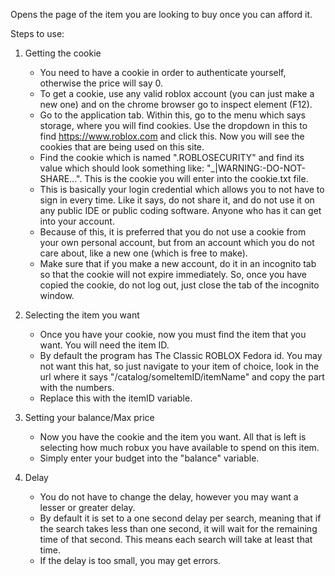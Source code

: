 Opens the page of the item you are looking to buy once you can afford it.

Steps to use:
1. Getting the cookie
   - You need to have a cookie in order to authenticate yourself, otherwise the price will say 0.
   - To get a cookie, use any valid roblox account (you can just make a new one) and on the chrome browser go to inspect element (F12).
   - Go to the application tab. Within this, go to the menu which says storage, where you will find cookies. Use the dropdown in this to find https://www.roblox.com and click this. Now you will see the cookies that are being used on this site.
   - Find the cookie which is named ".ROBLOSECURITY" and find its value which should look something like: "_|WARNING:-DO-NOT-SHARE...". This is the cookie you will enter into the cookie.txt file.
   - This is basically your login credential which allows you to not have to sign in every time. Like it says, do not share it, and do not use it on any public IDE or public coding software. Anyone who has it can get into your account.
   - Because of this, it is preferred that you do not use a cookie from your own personal account, but from an account which you do not care about, like a new one (which is free to make).
   - Make sure that if you make a new account, do it in an incognito tab so that the cookie will not expire immediately. So, once you have copied the cookie, do not log out, just close the tab of the incognito window.

2. Selecting the item you want
   - Once you have your cookie, now you must find the item that you want. You will need the item ID.
   - By default the program has The Classic ROBLOX Fedora id. You may not want this hat, so just navigate to your item of choice, look in the url where it says "/catalog/someItemID/itemName" and copy the part with the numbers.
   - Replace this with the itemID variable.

3. Setting your balance/Max price
   - Now you have the cookie and the item you want. All that is left is selecting how much robux you have available to spend on this item.
   - Simply enter your budget into the "balance" variable.
  
4. Delay
   - You do not have to change the delay, however you may want a lesser or greater delay.
   - By default it is set to a one second delay per search, meaning that if the search takes less than one second, it will wait for the remaining time of that second. This means each search will take at least that time.
   - If the delay is too small, you may get errors.
